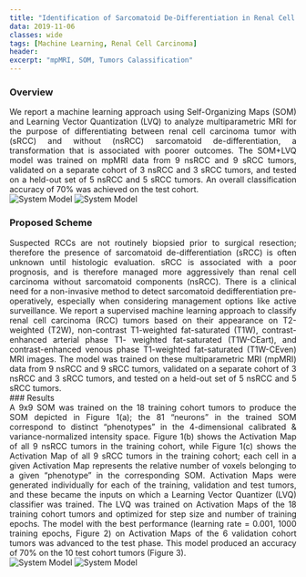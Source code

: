 ```yaml
---
title: "Identification of Sarcomatoid De-Differentiation in Renal Cell Carcinoma by Machine Learning on Multiparametric MRI"
data: 2019-11-06
classes: wide
tags: [Machine Learning, Renal Cell Carcinoma]
header:
excerpt: "mpMRI, SOM, Tumors Calassification"
---
```

### Overview
<div style="text-align: justify"> We report a machine learning approach using Self-Organizing Maps (SOM) and Learning
Vector Quantization (LVQ) to analyze multiparametric MRI for the purpose of differentiating between
renal cell carcinoma tumor with (sRCC) and without (nsRCC) sarcomatoid de-differentiation, a transformation that is
associated with poorer outcomes. The SOM+LVQ model was trained on mpMRI data from 9 nsRCC and 9 sRCC tumors, validated on a separate cohort of
3 nsRCC and 3 sRCC tumors, and tested on a held-out set of 5 nsRCC and 5 sRCC tumors. An overall classification accuracy of 70% was achieved on the test cohort. </div>
<img src="{{ site.url }}{{ site.baseurl }}/assets/images/SOM-LVQ.png" alt="System Model" class="full">
<img src="{{ site.url }}{{ site.baseurl }}/assets/images/LVQ.png" alt="System Model" class="full">

### Proposed Scheme
<div style="text-align: justify"> Suspected RCCs are not routinely biopsied prior to surgical resection; therefore the presence of sarcomatoid
de-differentiation (sRCC) is often unknown until histologic evaluation. sRCC is associated with a poor prognosis, and is therefore managed more
aggressively than renal cell carcinoma without sarcomatoid components (nsRCC).
There is a clinical need for a non-invasive method to detect sarcomatoid dedifferentiation pre-operatively, especially when considering management
options like active surveillance. We report a supervised machine learning approach to classify renal cell carcinoma (RCC) tumors based on their
appearance on T2-weighted (T2W), non-contrast T1-weighted fat-saturated (T1W), contrast-enhanced arterial phase T1- weighted fat-saturated (T1W-CEart),
and contrast-enhanced venous phase T1-weighted fat-saturated (T1W-CEven) MRI images. The model was trained on these multiparametric MRI (mpMRI) data
from 9 nsRCC and 9 sRCC tumors, validated on a separate cohort of 3 nsRCC and 3 sRCC tumors, and tested on a held-out set of 5 nsRCC and 5 sRCC tumors. </div>
### Results
<div style="text-align: justify"> A 9x9 SOM was trained on the 18 training cohort tumors to produce the SOM depicted in Figure 1(a); the 81 “neurons” in the trained SOM correspond to distinct “phenotypes” in the 4-dimensional calibrated & variance-normalized intensity space. Figure 1(b) shows the Activation Map of all 9 nsRCC tumors in the training cohort, while Figure 1(c) shows the Activation Map of all 9 sRCC tumors in the training cohort; each cell in a given Activation Map represents the relative number of voxels belonging to a given “phenotype” in the corresponding SOM. Activation Maps were generated individually for each of the training, validation and test tumors, and these became the inputs on which a Learning Vector Quantizer (LVQ) classifier was trained. The LVQ was trained on Activation Maps of the 18 training cohort tumors and optimized for step size and number of training epochs. The model with the best performance (learning rate = 0.001, 1000 training epochs, Figure 2) on Activation Maps of the 6 validation cohort tumors was advanced to the test phase. This model produced an accuracy of 70% on the 10 test cohort tumors (Figure 3). </div>
<img src="{{ site.url }}{{ site.baseurl }}/assets/images/SOM_result.png" alt="System Model" class="full">
<img src="{{ site.url }}{{ site.baseurl }}/assets/images/SOM_result2.png" alt="System Model" class="full">

